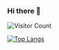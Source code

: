 ### Hi there 👋

![Visitor Count](https://profile-counter.glitch.me/ZHTGithub/count.svg)

[![Top Langs](https://github-readme-stats.vercel.app/api/top-langs/?username=ZHTGithub)](https://github.com/ZHTGithub/github-readme-stats)
